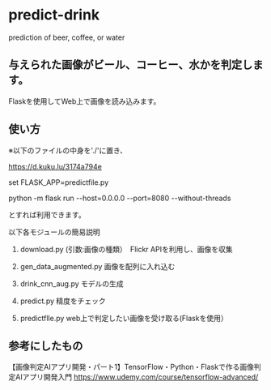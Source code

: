 # predict-drink
prediction of beer, coffee, or water

## 与えられた画像がビール、コーヒー、水かを判定します。
Flaskを使用してWeb上で画像を読み込みます。

## 使い方
※以下のファイルの中身を'./'に置き、

https://d.kuku.lu/3174a794e

set FLASK_APP=predictfile.py

python -m flask run --host=0.0.0.0 --port=8080 --without-threads

とすれば利用できます。

以下各モジュールの簡易説明

1. download.py (引数:画像の種類）　Flickr APIを利用し、画像を収集

2. gen_data_augmented.py 画像を配列に入れ込む

3. drink_cnn_aug.py モデルの生成

4. predict.py 精度をチェック

5. predictflle.py web上で判定したい画像を受け取る(Flaskを使用）

## 参考にしたもの
【画像判定AIアプリ開発・パート1】TensorFlow・Python・Flaskで作る画像判定AIアプリ開発入門
https://www.udemy.com/course/tensorflow-advanced/
